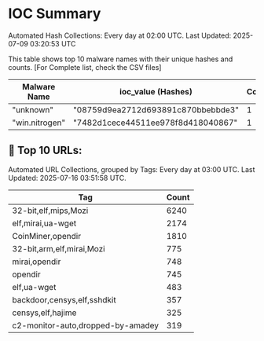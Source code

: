 # IOC Summary

Automated Hash Collections: Every day at 02:00 UTC. Last Updated: 2025-07-09 03:20:53 UTC

This table shows top 10 malware names with their unique hashes and counts. [For Complete list, check the CSV files]

| Malware Name | ioc_value (Hashes) | Count |
|--------------|--------------------|-------|
|  "unknown" |  "08759d9ea2712d693891c870bbebbde3" | 1 |
|  "win.nitrogen" |  "7482d1cece44511ee978f8d418040867" | 1 |















<!-- url_summary_start -->
## 🔗 Top 10 URLs:

Automated URL Collections, grouped by Tags: Every day at 03:00 UTC. Last Updated: 2025-07-16 03:51:58 UTC.

| Tag | Count |
|-----|-------|
| 32-bit,elf,mips,Mozi | 6240 |
| elf,mirai,ua-wget | 2174 |
| CoinMiner,opendir | 1810 |
| 32-bit,arm,elf,mirai,Mozi | 775 |
| mirai,opendir | 748 |
| opendir | 745 |
| elf,ua-wget | 483 |
| backdoor,censys,elf,sshdkit | 357 |
| censys,elf,hajime | 325 |
| c2-monitor-auto,dropped-by-amadey | 319 |
<!-- url_summary_end -->







